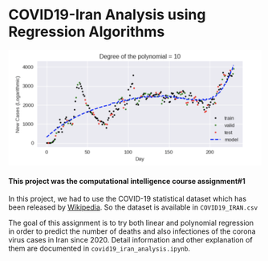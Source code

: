 # COVID19-Iran Analysis using Regression Algorithms
![](https://github.com/mohammadhashemii/COVID19-Iran/blob/master/polynomialRegression.png)


#### This project was the computational intelligence course assignment#1

In this project, we had to use the COVID-19 statistical dataset which has been released by [Wikipedia](https://en.wikipedia.org/wiki/COVID-19_pandemic_in_Iran). So the dataset is available in `COVID19_IRAN.csv`

The goal of this assignment is to try both linear and polynomial regression in order to predict the number of deaths and also infectiones of the corona virus cases in Iran since 2020. Detail information and other explanation of them are documented in `covid19_iran_analysis.ipynb`.